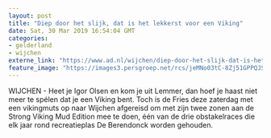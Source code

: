 ```yaml
---
layout: post
title: "Diep door het slijk, dat is het lekkerst voor een Viking"
date: Sat, 30 Mar 2019 16:54:04 GMT
categories: 
- gelderland 
- wijchen 
externe_link: "https://www.ad.nl/wijchen/diep-door-het-slijk-dat-is-het-lekkerst-voor-een-viking~a206c836/"
feature_image: "https://images3.persgroep.net/rcs/jeMNo03tC-8Zj51GPPQJSVdre4s/diocontent/144478966/_fitwidth/400/?appId=21791a8992982cd8da851550a453bd7f&quality=0.7"
---
```


WIJCHEN - Heet je Igor Olsen en kom je uit Lemmer, dan hoef je haast niet meer te spélen dat je een Viking bent. Toch is de Fries deze zaterdag met een vikingmuts op naar Wijchen afgereisd om met zijn twee zonen aan de Strong Viking Mud Edition mee te doen, één van de drie obstakelraces die elk jaar rond recreatieplas De Berendonck worden gehouden.
